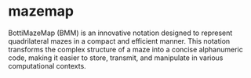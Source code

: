 # mazemap
BottiMazeMap (BMM) is an innovative notation designed to represent quadrilateral mazes in a compact and efficient manner. This notation transforms the complex structure of a maze into a concise alphanumeric code, making it easier to store, transmit, and manipulate in various computational contexts.
